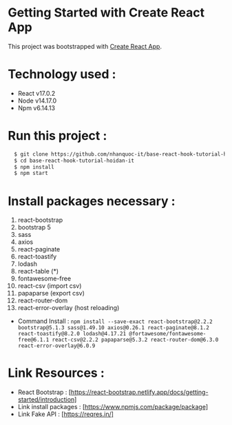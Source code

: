 # Getting Started with Create React App

This project was bootstrapped with [Create React App](https://github.com/facebook/create-react-app).

# Technology used :

- React v17.0.2
- Node v14.17.0
- Npm v6.14.13

# Run this project :

```bash
  $ git clone https://github.com/nhanquoc-it/base-react-hook-tutorial-hoidan-it.git
  $ cd base-react-hook-tutorial-hoidan-it
  $ npm install
  $ npm start
```

# Install packages necessary :

1. react-bootstrap
2. bootstrap 5
3. sass
4. axios
5. react-paginate
6. react-toastify
7. lodash
8. react-table (\*)
9. fontawesome-free
10. react-csv (import csv)
11. papaparse (export csv)
12. react-router-dom
13. react-error-overlay (host reloading)

- Command Install : `npm install --save-exact react-bootstrap@2.2.2 bootstrap@5.1.3 sass@1.49.10 axios@0.26.1 react-paginate@8.1.2 react-toastify@8.2.0 lodash@4.17.21 @fortawesome/fontawesome-free@6.1.1 react-csv@2.2.2 papaparse@5.3.2 react-router-dom@6.3.0 react-error-overlay@6.0.9`

# Link Resources :

- React Bootstrap : [https://react-bootstrap.netlify.app/docs/getting-started/introduction]
- Link install packages : [https://www.npmjs.com/package/package]
- Link Fake API : [https://reqres.in/]
